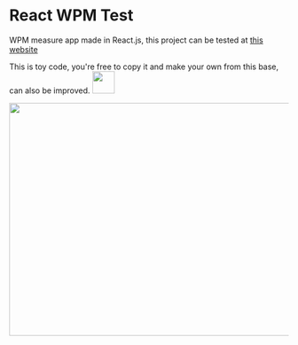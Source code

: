<h1>React WPM Test</h1>

WPM measure app made in React.js, this project can be tested at <a href="https://coal-wpm-measure.netlify.app/" target="_blank">this website</a>

This is toy code, you're free to copy it and make your own from this base, can also be improved. <img src="https://media.giphy.com/media/vFKqnCdLPNOKc/giphy.gif" width="40" height="40" />

<img src="https://github.com/coalio/react_wpm_test/blob/master/demo/wpmtest.gif" width="860" height="420" />
